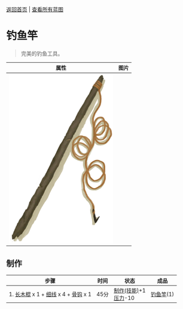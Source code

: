 [返回首页](index.md)   |  [查看所有蓝图](blueprint.md)
# 钓鱼竿  
> 完美的钓鱼工具。  
  
  属性  |   图片   
 ----  |  ----:   
   |  ![](Sprite/FishingRod.png)   
  
## 制作  
步骤  |  时间  |  状态  |  成品  
----  |  ----  |  ----  |  ----  
1. [长木棍](StickLong.md) x 1 + [细线](CordFiber.md) x 4 + [骨钩](HookBone.md) x 1  |  45分  |  [制作(技能)](Skill_Crafting.md)+1<br>[压力](Stress.md)-10  |  [钓鱼竿](FishingRod.md)(1)  
